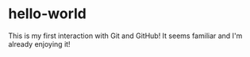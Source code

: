 # hello-world


This is my first interaction with Git and GitHub!
It seems familiar and I'm already enjoying it!
